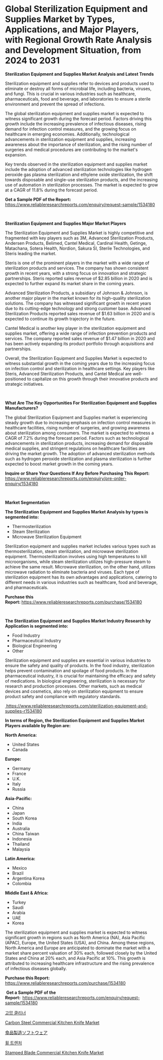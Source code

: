 <p><h1>Global Sterilization Equipment and Supplies Market by Types, Applications, and Major Players, with Regional Growth Rate Analysis and Development Situation, from 2024 to 2031</h1></p><p><strong>Sterilization Equipment and Supplies Market Analysis and Latest Trends</strong></p>
<p><p>Sterilization equipment and supplies refer to devices and products used to eliminate or destroy all forms of microbial life, including bacteria, viruses, and fungi. This is crucial in various industries such as healthcare, pharmaceuticals, food and beverage, and laboratories to ensure a sterile environment and prevent the spread of infections.</p><p>The global sterilization equipment and supplies market is expected to witness significant growth during the forecast period. Factors driving this growth include the increasing prevalence of infectious diseases, rising demand for infection control measures, and the growing focus on healthcare in emerging economies. Additionally, technological advancements in sterilization equipment and supplies, increasing awareness about the importance of sterilization, and the rising number of surgeries and medical procedures are contributing to the market's expansion.</p><p>Key trends observed in the sterilization equipment and supplies market include the adoption of advanced sterilization technologies like hydrogen peroxide gas plasma sterilization and ethylene oxide sterilization, the shift towards disposable and single-use sterilization products, and the increasing use of automation in sterilization processes. The market is expected to grow at a CAGR of 11.8% during the forecast period.</p></p>
<p><strong>Get a Sample PDF of the Report:&nbsp;</strong> <a href="https://www.reliableresearchreports.com/enquiry/request-sample/1534180">https://www.reliableresearchreports.com/enquiry/request-sample/1534180</a></p>
<p>&nbsp;</p>
<p><strong>Sterilization Equipment and Supplies Major Market Players</strong></p>
<p><p>The Sterilization Equipment and Supplies Market is highly competitive and fragmented with key players such as 3M, Advanced Sterilization Products, Andersen Products, Belimed, Cantel Medical, Cardinal Health, Getinge, Matachana, Sotera Health, Nordion, Sakura SI, Sterile Technologies, and Steris leading the market. </p><p>Steris is one of the prominent players in the market with a wide range of sterilization products and services. The company has shown consistent growth in recent years, with a strong focus on innovation and strategic partnerships. Steris reported sales revenue of $2.85 billion in 2020 and is expected to further expand its market share in the coming years.</p><p>Advanced Sterilization Products, a subsidiary of Johnson & Johnson, is another major player in the market known for its high-quality sterilization solutions. The company has witnessed significant growth in recent years due to its cutting-edge technology and strong customer base. Advanced Sterilization Products reported sales revenue of $1.63 billion in 2020 and is expected to continue its growth trajectory in the future.</p><p>Cantel Medical is another key player in the sterilization equipment and supplies market, offering a wide range of infection prevention products and services. The company reported sales revenue of $1.47 billion in 2020 and has been actively expanding its product portfolio through acquisitions and partnerships.</p><p>Overall, the Sterilization Equipment and Supplies Market is expected to witness substantial growth in the coming years due to the increasing focus on infection control and sterilization in healthcare settings. Key players like Steris, Advanced Sterilization Products, and Cantel Medical are well-positioned to capitalize on this growth through their innovative products and strategic initiatives.</p></p>
<p>&nbsp;</p>
<p><strong>What Are The Key Opportunities For Sterilization Equipment and Supplies Manufacturers?</strong></p>
<p><p>The global Sterilization Equipment and Supplies market is experiencing steady growth due to increasing emphasis on infection control measures in healthcare facilities, rising number of surgeries, and growing awareness about sterilization among consumers. The market is expected to witness a CAGR of 7.2% during the forecast period. Factors such as technological advancements in sterilization products, increasing demand for disposable medical supplies, and stringent regulations on healthcare facilities are driving the market growth. The adoption of advanced sterilization methods such as hydrogen peroxide sterilization and plasma sterilization is further expected to boost market growth in the coming years.</p></p>
<p><strong>Inquire or Share Your Questions If Any Before Purchasing This Report:</strong> <a href="https://www.reliableresearchreports.com/enquiry/pre-order-enquiry/1534180">https://www.reliableresearchreports.com/enquiry/pre-order-enquiry/1534180</a></p>
<p>&nbsp;</p>
<p><strong>Market Segmentation</strong></p>
<p><strong>The Sterilization Equipment and Supplies Market Analysis by types is segmented into:</strong></p>
<p><ul><li>Thermosterilization</li><li>Steam Sterilization</li><li>Microwave Sterilization Equipment</li></ul></p>
<p><p>Sterilization equipment and supplies market includes various types such as thermosterilization, steam sterilization, and microwave sterilization equipment. Thermosterilization involves using high temperatures to kill microorganisms, while steam sterilization utilizes high-pressure steam to achieve the same result. Microwave sterilization, on the other hand, utilizes microwave radiation to eliminate bacteria and viruses. Each type of sterilization equipment has its own advantages and applications, catering to different needs in various industries such as healthcare, food and beverage, and pharmaceuticals.</p></p>
<p><strong>Purchase this Report:&nbsp;</strong><a href="https://www.reliableresearchreports.com/purchase/1534180">https://www.reliableresearchreports.com/purchase/1534180</a></p>
<p>&nbsp;</p>
<p><strong>The Sterilization Equipment and Supplies Market Industry Research by Application is segmented into:</strong></p>
<p><ul><li>Food Industry</li><li>Pharmaceutical Industry</li><li>Biological Engineering</li><li>Other</li></ul></p>
<p><p>Sterilization equipment and supplies are essential in various industries to ensure the safety and quality of products. In the food industry, sterilization helps prevent contamination and spoilage of food products. In the pharmaceutical industry, it is crucial for maintaining the efficacy and safety of medications. In biological engineering, sterilization is necessary for research and production processes. Other markets, such as medical devices and cosmetics, also rely on sterilization equipment to ensure product safety and compliance with regulatory standards.</p></p>
<p><a href="https://www.reliableresearchreports.com/sterilization-equipment-and-supplies-r1534180">&nbsp;https://www.reliableresearchreports.com/sterilization-equipment-and-supplies-r1534180</a></p>
<p><strong>In terms of Region, the Sterilization Equipment and Supplies Market Players available by Region are:</strong></p>
<p>
    <p> <strong> North America: </strong>
        <ul>
            <li>United States</li>
            <li>Canada</li>
        </ul>
        </p> 
    <p> <strong> Europe: </strong>
        <ul>
            <li>Germany</li>
            <li>France</li>
            <li>U.K.</li>
            <li>Italy</li>
            <li>Russia</li>
        </ul>
        </p> 
    <p> <strong> Asia-Pacific: </strong>
        <ul>
            <li>China</li>
            <li>Japan</li>
            <li>South Korea</li>
            <li>India</li>
            <li>Australia</li>
            <li>China Taiwan</li>
            <li>Indonesia</li>
            <li>Thailand</li>
            <li>Malaysia</li>
        </ul>
        </p> 
    <p> <strong> Latin America: </strong>
        <ul>
            <li>Mexico</li>
            <li>Brazil</li>
            <li>Argentina Korea</li>
            <li>Colombia</li>
        </ul>
        </p> 
    <p> <strong> Middle East & Africa: </strong>
        <ul>
            <li>Turkey</li>
            <li>Saudi</li>
            <li>Arabia</li>
            <li>UAE</li>
            <li>Korea</li>
        </ul>
    </p>
    </p>
<p><p>The sterilization equipment and supplies market is expected to witness significant growth in regions such as North America (NA), Asia Pacific (APAC), Europe, the United States (USA), and China. Among these regions, North America and Europe are anticipated to dominate the market with a market share percent valuation of 30% each, followed closely by the United States and China at 20% each, and Asia Pacific at 10%. This growth is attributed to increasing healthcare infrastructure and the rising prevalence of infectious diseases globally.</p></p>
<p><strong>Purchase this Report: </strong><a href="https://www.reliableresearchreports.com/purchase/1534180">https://www.reliableresearchreports.com/purchase/1534180</a></p>
<p>&nbsp;<strong>Get a Sample PDF of the Report:&nbsp;&nbsp;</strong><a href="https://www.reliableresearchreports.com/enquiry/request-sample/1534180">https://www.reliableresearchreports.com/enquiry/request-sample/1534180</a></p>
<p><strong></strong></p>
<p><p><a href="https://github.com/royErdmtyan906778/Market-Research-Report-List-1/blob/main/273411136956.md">고압 클리너</a></p><p><a href="https://github.com/nancykennedykellievqfqt2/Market-Research-Report-List-2/blob/main/carbon-steel-commercial-kitchen-knife-market.md">Carbon Steel Commercial Kitchen Knife Market</a></p><p><a href="https://medium.com/@stevencornish04/%E9%A3%9F%E5%93%81%E8%A3%BD%E9%80%A0%E3%82%BD%E3%83%95%E3%83%88%E3%82%A6%E3%82%A7%E3%82%A2%E5%B8%82%E5%A0%B4-%E7%AB%B6%E4%BA%89%E5%88%86%E6%9E%90-%E5%B8%82%E5%A0%B4%E5%8B%95%E5%90%91-2031%E5%B9%B4%E3%81%BE%E3%81%A7%E3%81%AE%E4%BA%88%E6%B8%AC-4c14fb15106e">食品製造ソフトウェア</a></p><p><a href="https://github.com/valroy852/Market-Research-Report-List-1/blob/main/531801136957.md">휠 트렌처</a></p><p><a href="https://github.com/NorbertYates/Market-Research-Report-List-4/blob/main/stamped-blade-commercial-kitchen-knife-market.md">Stamped Blade Commercial Kitchen Knife Market</a></p></p>